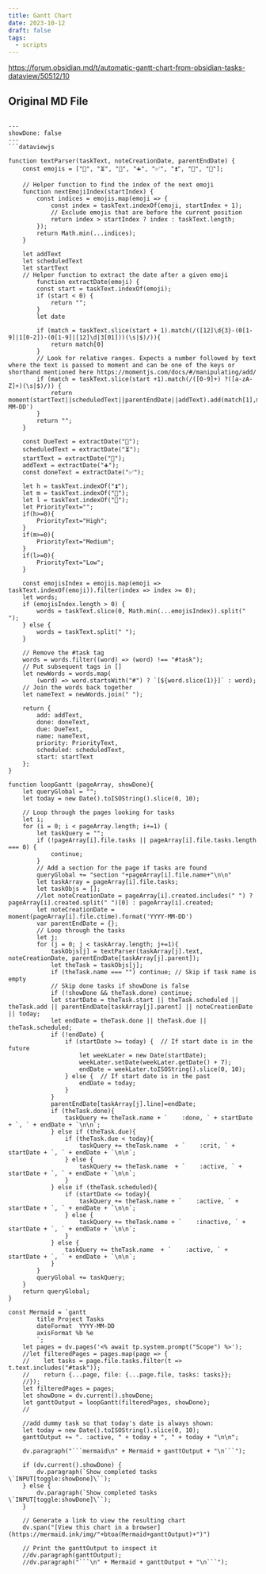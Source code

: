 ```yaml
---
title: Gantt Chart
date: 2023-10-12
draft: false
tags:
  - scripts
---
```

https://forum.obsidian.md/t/automatic-gantt-chart-from-obsidian-tasks-dataview/50512/10

## Original MD File

```

---
showDone: false
---
```dataviewjs

function textParser(taskText, noteCreationDate, parentEndDate) {
    const emojis = ["📅", "⏳", "🛫", "➕", "✅", "⏫", "🔼", "🔽"];

    // Helper function to find the index of the next emoji
	function nextEmojiIndex(startIndex) {
	    const indices = emojis.map(emoji => {
	        const index = taskText.indexOf(emoji, startIndex + 1);
	        // Exclude emojis that are before the current position
	        return index > startIndex ? index : taskText.length;
	    });
	    return Math.min(...indices);
	}

	let addText
	let scheduledText
	let startText
    // Helper function to extract the date after a given emoji
	    function extractDate(emoji) {
	    const start = taskText.indexOf(emoji);
	    if (start < 0) {
	        return "";
	    }
	    let date
	    
	    if (match = taskText.slice(start + 1).match(/([12]\d{3}-(0[1-9]|1[0-2])-(0[1-9]|[12]\d|3[01]))(\s|$)/)){
		    return match[0]
	    }
	    // Look for relative ranges. Expects a number followed by text where the text is passed to moment and can be one of the keys or shorthand mentioned here https://momentjs.com/docs/#/manipulating/add/
	    if (match = taskText.slice(start +1).match(/([0-9]+) ?([a-zA-Z]+)(\s|$)/)) {
		    return moment(startText||scheduledText||parentEndDate||addText).add(match[1],match[2]).format('YYYY-MM-DD')
	    }
	    return "";
	}

    const DueText = extractDate("📅");
    scheduledText = extractDate("⏳");
    startText = extractDate("🛫");
    addText = extractDate("➕");
    const doneText = extractDate("✅");

    let h = taskText.indexOf("⏫");
    let m = taskText.indexOf("🔼");
    let l = taskText.indexOf("🔽");
    let PriorityText="";
    if(h>=0){
        PriorityText="High";
    }
    if(m>=0){
        PriorityText="Medium";
    }
    if(l>=0){
        PriorityText="Low";
    }
    
    const emojisIndex = emojis.map(emoji => taskText.indexOf(emoji)).filter(index => index >= 0);
    let words;
    if (emojisIndex.length > 0) {
        words = taskText.slice(0, Math.min(...emojisIndex)).split(" ");
    } else {
        words = taskText.split(" ");
    }
    
    // Remove the #task tag
    words = words.filter((word) => (word) !== "#task");
    // Put subsequent tags in []
    let newWords = words.map(
        (word) => word.startsWith("#") ? `[${word.slice(1)}]` : word);
    // Join the words back together
    let nameText = newWords.join(" ");

    return {
        add: addText,
        done: doneText,
        due: DueText,
        name: nameText,
        priority: PriorityText,
        scheduled: scheduledText,
        start: startText
    };
}

function loopGantt (pageArray, showDone){
    let queryGlobal = "";
    let today = new Date().toISOString().slice(0, 10);

	// Loop through the pages looking for tasks
    let i;
    for (i = 0; i < pageArray.length; i+=1) {
        let taskQuery = "";
        if (!pageArray[i].file.tasks || pageArray[i].file.tasks.length === 0) { 
            continue;
        }
		// Add a section for the page if tasks are found
        queryGlobal += "section "+pageArray[i].file.name+"\n\n"
        let taskArray = pageArray[i].file.tasks;
        let taskObjs = [];
        //let noteCreationDate = pageArray[i].created.includes(" ") ? pageArray[i].created.split(" ")[0] : pageArray[i].created;
        let noteCreationDate = moment(pageArray[i].file.ctime).format('YYYY-MM-DD')
        var parentEndDate = {};
        // Loop through the tasks
        let j;
        for (j = 0; j < taskArray.length; j+=1){
            taskObjs[j] = textParser(taskArray[j].text, noteCreationDate, parentEndDate[taskArray[j].parent]);
            let theTask = taskObjs[j];
            if (theTask.name === "") continue; // Skip if task name is empty
            // Skip done tasks if showDone is false
            if (!showDone && theTask.done) continue;
            let startDate = theTask.start || theTask.scheduled || theTask.add || parentEndDate[taskArray[j].parent] || noteCreationDate || today;
            let endDate = theTask.done || theTask.due || theTask.scheduled;
            if (!endDate) {
                if (startDate >= today) {  // If start date is in the future
                    let weekLater = new Date(startDate);
                    weekLater.setDate(weekLater.getDate() + 7);
                    endDate = weekLater.toISOString().slice(0, 10);
                } else {  // If start date is in the past
                    endDate = today;
                }
            }
            parentEndDate[taskArray[j].line]=endDate;
            if (theTask.done){
                taskQuery += theTask.name + `    :done, ` + startDate + `, ` + endDate + `\n\n`;
            } else if (theTask.due){
                if (theTask.due < today){
                    taskQuery += theTask.name  + `    :crit, ` + startDate + `, ` + endDate + `\n\n`;
                } else {
                    taskQuery += theTask.name  + `    :active, ` + startDate + `, ` + endDate + `\n\n`;
                }
            } else if (theTask.scheduled){
                if (startDate <= today){
                    taskQuery += theTask.name + `    :active, ` + startDate + `, ` + endDate + `\n\n`;
                } else {
                    taskQuery += theTask.name + `    :inactive, ` + startDate + `, ` + endDate + `\n\n`;
                }
            } else {
                taskQuery += theTask.name  + `    :active, ` + startDate + `, ` + endDate + `\n\n`;
            }
        }
        queryGlobal += taskQuery;
    }
    return queryGlobal;
}

const Mermaid = `gantt
        title Project Tasks
        dateFormat  YYYY-MM-DD
        axisFormat %b %e
        `;
    let pages = dv.pages('<% await tp.system.prompt("Scope") %>');
    //let filteredPages = pages.map(page => {
    //    let tasks = page.file.tasks.filter(t => t.text.includes("#task"));
    //    return {...page, file: {...page.file, tasks: tasks}};
    //});
    let filteredPages = pages;
    let showDone = dv.current().showDone;
    let ganttOutput = loopGantt(filteredPages, showDone);
    //

	//add dummy task so that today's date is always shown:
    let today = new Date().toISOString().slice(0, 10); 
    ganttOutput += ". :active, " + today + ", " + today + "\n\n";
    
    dv.paragraph("```mermaid\n" + Mermaid + ganttOutput + "\n```");

	if (dv.current().showDone) { 
		dv.paragraph(`Show completed tasks \`INPUT[toggle:showDone]\``); 
	} else { 
		dv.paragraph(`Show completed tasks \`INPUT[toggle:showDone]\``); 
	}
	
	// Generate a link to view the resulting chart
    dv.span("[View this chart in a browser](https://mermaid.ink/img/"+btoa(Mermaid+ganttOutput)+")")
    
    // Print the ganttOutput to inspect it
    //dv.paragraph(ganttOutput);
    //dv.paragraph("```\n" + Mermaid + ganttOutput + "\n```");
```